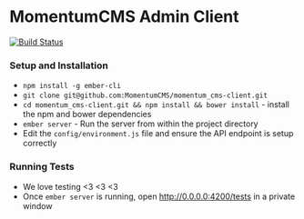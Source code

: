 # MomentumCMS Admin Client

[![Build Status](https://travis-ci.org/MomentumCMS/momentum_cms-client.svg?branch=master)](https://travis-ci.org/MomentumCMS/momentum_cms-client)

### Setup and Installation

* `npm install -g ember-cli`
* `git clone git@github.com:MomentumCMS/momentum_cms-client.git`
* `cd momentum_cms-client.git && npm install && bower install` - install the npm and bower dependencies
* `ember server` - Run the server from within the project directory
* Edit the `config/environment.js` file and ensure the API endpoint is setup correctly

### Running Tests

* We love testing <3 <3 <3
* Once `ember server` is running, open http://0.0.0.0:4200/tests in a private window
